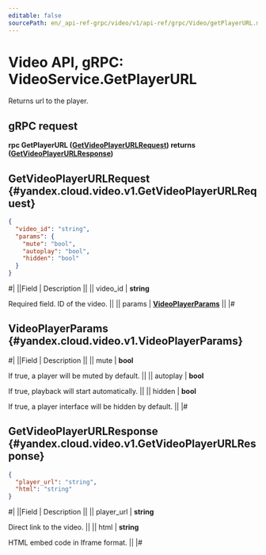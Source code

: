 ```yaml
---
editable: false
sourcePath: en/_api-ref-grpc/video/v1/api-ref/grpc/Video/getPlayerURL.md
---
```


# Video API, gRPC: VideoService.GetPlayerURL

Returns url to the player.

## gRPC request

**rpc GetPlayerURL ([GetVideoPlayerURLRequest](#yandex.cloud.video.v1.GetVideoPlayerURLRequest)) returns ([GetVideoPlayerURLResponse](#yandex.cloud.video.v1.GetVideoPlayerURLResponse))**

## GetVideoPlayerURLRequest {#yandex.cloud.video.v1.GetVideoPlayerURLRequest}

```json
{
  "video_id": "string",
  "params": {
    "mute": "bool",
    "autoplay": "bool",
    "hidden": "bool"
  }
}
```

#|
||Field | Description ||
|| video_id | **string**

Required field. ID of the video. ||
|| params | **[VideoPlayerParams](#yandex.cloud.video.v1.VideoPlayerParams)** ||
|#

## VideoPlayerParams {#yandex.cloud.video.v1.VideoPlayerParams}

#|
||Field | Description ||
|| mute | **bool**

If true, a player will be muted by default. ||
|| autoplay | **bool**

If true, playback will start automatically. ||
|| hidden | **bool**

If true, a player interface will be hidden by default. ||
|#

## GetVideoPlayerURLResponse {#yandex.cloud.video.v1.GetVideoPlayerURLResponse}

```json
{
  "player_url": "string",
  "html": "string"
}
```

#|
||Field | Description ||
|| player_url | **string**

Direct link to the video. ||
|| html | **string**

HTML embed code in Iframe format. ||
|#